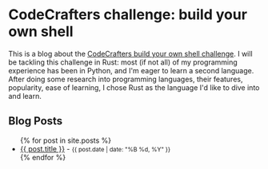 # CodeCrafters challenge: build your own shell

This is a blog about the [CodeCrafters build your own shell challenge](https://app.codecrafters.io/courses/shell/introduction). I will be tackling this challenge in Rust: most (if not all) of my programming experience has been in Python, and I'm eager to learn a second language. After doing some research into programming languages, their features, popularity, ease of learning, I chose Rust as the language I'd like to dive into and learn. 

## Blog Posts
<ul>
  {% for post in site.posts %}
    <li>
      <a href="{{ post.url }}">{{ post.title }}</a> - <small>{{ post.date | date: "%B %d, %Y" }}</small>
    </li>
  {% endfor %}
</ul>
